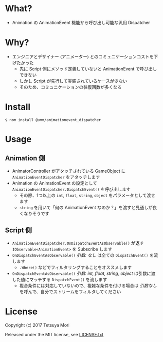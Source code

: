 # What?

* Animation の AnimationEvent 機能から呼び出し可能な汎用 Dispatcher

# Why?

* エンジニアとデザイナー (アニメーター) とのコミュニケーションコストを下げたかった
    * 先に Script 側にメソッド定義していないと AnimationEvent で呼び出しできない
    * しかし Script が先行して実装されているケースが少ない
    * そのため、コミュニケーションの往復回数が多くなる

# Install

```shell
$ nom install @umm/animationevent_dispatcher
```

# Usage

## Animation 側

* AnimatorController がアタッチされている GameObject に `AnimationEventDispatcher` をアタッチします
* Animation の AnimationEvent の設定として `AnimationEventDispatcher.DispatchEvent()` を呼び出します
    * その際、1つ以上の `int`, `float`, `string`, `object` をパラメータとして渡せます
    * `string` を用いて「何の AnimationEvent なのか？」を渡すと見通しが良くなりそうです

## Script 側

* `AnimationEventDispatcher.OnDispatchEventAsObservable()` が返す `IObservable<AnimationEvent>` を Subscribe します
* `OnDispatchEventAsObservable()` *引数: なし* は全ての `DispatchEvent()` を流します
    * `.Where()` などでフィルタリングすることをオススメします
* `OnDispatchEventAsObservable()` *引数: int, float, string, object* は引数に渡した値にマッチする `DispatchEvent()` を流します
    * 複合条件には対応していないので、複雑な条件を付ける場合は *引数なし* を呼んで、自分でストリームをフィルタしてください

# License

Copyright (c) 2017 Tetsuya Mori

Released under the MIT license, see [LICENSE.txt](LICENSE.txt)

